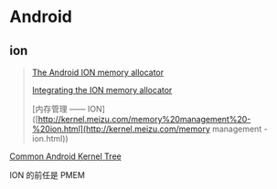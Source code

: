 # Android

## ion

> [The Android ION memory allocator](https://lwn.net/Articles/480055/)
>
> [Integrating the ION memory allocator](https://lwn.net/Articles/565469/)
>
> [内存管理 —— ION]([http://kernel.meizu.com/memory%20management%20-%20ion.html](http://kernel.meizu.com/memory management - ion.html))

[Common Android Kernel Tree](https://android.googlesource.com/kernel/common.git)

ION 的前任是 PMEM

